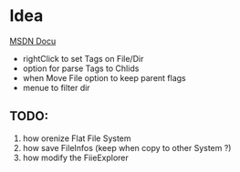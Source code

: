 # Idea
[MSDN Docu](https://msdn.microsoft.com/en-us/library/windows/desktop/cc144089(v=vs.85).aspx)

+ rightClick to set Tags on File/Dir
+ option for parse Tags to Chlids
+ when Move File option to keep parent flags
+ menue to filter dir

## TODO:
1. how orenize Flat File System
2. how save FileInfos (keep when copy to other System ?)
3. how modify the FiieExplorer
